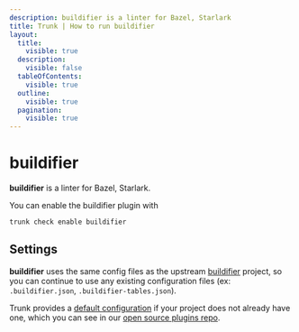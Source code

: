 ```yaml
---
description: buildifier is a linter for Bazel, Starlark
title: Trunk | How to run buildifier
layout:
  title:
    visible: true
  description:
    visible: false
  tableOfContents:
    visible: true
  outline:
    visible: true
  pagination:
    visible: true
---
```


# buildifier

**buildifier** is a linter for Bazel, Starlark.

You can enable the buildifier plugin with

```shell
trunk check enable buildifier
```

## Settings


**buildifier** uses the same config files as the
upstream [buildifier](https://github.com/bazelbuild/buildtools/blob/master/buildifier/README.md) project, so you can continue to use any
existing configuration files (ex: `.buildifier.json`, `.buildifier-tables.json`).
    

Trunk provides a [default configuration](https://github.com/trunk-io/plugins/tree/main/linters/buildifier) if your project does not already have one,
which you can see in our [open source plugins repo](https://github.com/trunk-io/plugins/tree/main).
